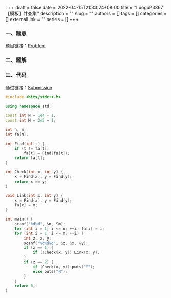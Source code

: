 +++ 
draft = false
date = 2022-04-15T21:33:24+08:00
title = "LuoguP3367 【模板】并查集"
description = ""
slug = ""
authors = []
tags = []
categories = []
externalLink = ""
series = []
+++

### 一、题意

题目链接：[Problem](https://www.luogu.com.cn/problem/P3367)

### 二、题解

### 三、代码

通过链接：[Submission](https://www.luogu.com.cn/record/73962242)

```cpp
#include <bits/stdc++.h>

using namespace std;

const int N = 1e4 + 1;
const int M = 2e5 + 1;

int n, m;
int fa[N];

int Find(int t) {
	if (t != fa[t]) 
		fa[t] = Find(fa[t]);
	return fa[t];
}

int Check(int x, int y) {
	x = Find(x), y = Find(y);
	return x == y;
}

void Link(int x, int y) {
	x = Find(x), y = Find(y);
	fa[x] = y;
}

int main() {
	scanf("%d%d", &n, &m);
	for (int i = 1; i <= n; ++i) fa[i] = i;
	for (int i = 1; i <= m; ++i) {
		int z, x, y;
		scanf("%d%d%d", &z, &x, &y);
		if (z == 1) {
			if (!Check(x, y)) Link(x, y);
		}
		if (z == 2) {
			if (Check(x, y)) puts("Y");
			else puts("N");
		}
	}
	return 0;
}

```
